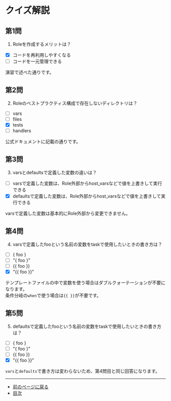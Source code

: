 # クイズ解説

## 第1問

1. Roleを作成するメリットは？

- [x] コードを再利用しやすくなる
- [ ] コードを一元管理できる

演習で述べた通りです。

## 第2問

2. Roleのベストプラクティス構成で存在しないディレクトリは？

- [ ] vars
- [ ] files
- [x] tests
- [ ] handlers

公式ドキュメントに記載の通りです。

## 第3問

3. varsとdefaultsで定義した変数の違いは？

- [ ] varsで定義した変数は、Role外部からhost_varsなどで値を上書きして実行できる
- [x] defaultsで定義した変数は、Role外部からhost_varsなどで値を上書きして実行できる

varsで定義した変数は基本的にRole外部から変更できません。

## 第4問

4. varsで定義したfooという名前の変数をtaskで使用したいときの書き方は？

- [ ] { foo }
- [ ] "{ foo }"
- [ ] {{ foo }}
- [x] "{{ foo }}"

テンプレートファイルの中で変数を使う場合はダブルクォーテーションが不要になります。  
条件分岐の`when`で使う場合は`{{ }}`が不要です。

## 第5問

5. defaultsで定義したfooという名前の変数をtaskで使用したいときの書き方は？

- [ ] { foo }
- [ ] "{ foo }"
- [ ] {{ foo }}
- [x] "{{ foo }}"

`vars`と`defaults`で書き方は変わらないため、第4問目と同じ回答になります。

---

- [前のページに戻る](step6.md)
- [目次](README.md)
